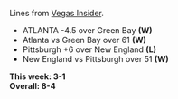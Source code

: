 Lines from [Vegas Insider](http://www.vegasinsider.com/nfl/matchups/matchups.cfm/week/20/season/2016).

- ATLANTA -4.5 over Green Bay **(W)**
- Atlanta vs Green Bay over 61 **(W)**
- Pittsburgh +6 over New England  **(L)**
- New England vs Pittsburgh over 51 **(W)**

**This week: 3-1**<br/>
**Overall: 8-4**
